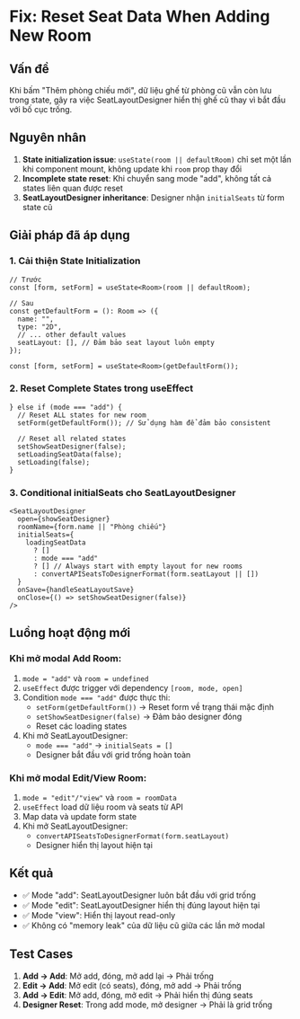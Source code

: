 # Fix: Reset Seat Data When Adding New Room

## Vấn đề
Khi bấm "Thêm phòng chiếu mới", dữ liệu ghế từ phòng cũ vẫn còn lưu trong state, gây ra việc SeatLayoutDesigner hiển thị ghế cũ thay vì bắt đầu với bố cục trống.

## Nguyên nhân
1. **State initialization issue**: `useState(room || defaultRoom)` chỉ set một lần khi component mount, không update khi `room` prop thay đổi
2. **Incomplete state reset**: Khi chuyển sang mode "add", không tất cả states liên quan được reset
3. **SeatLayoutDesigner inheritance**: Designer nhận `initialSeats` từ form state cũ

## Giải pháp đã áp dụng

### 1. Cải thiện State Initialization
```tsx
// Trước
const [form, setForm] = useState<Room>(room || defaultRoom);

// Sau  
const getDefaultForm = (): Room => ({
  name: "",
  type: "2D",
  // ... other default values
  seatLayout: [], // Đảm bảo seat layout luôn empty
});

const [form, setForm] = useState<Room>(getDefaultForm());
```

### 2. Reset Complete States trong useEffect
```tsx
} else if (mode === "add") {
  // Reset ALL states for new room
  setForm(getDefaultForm()); // Sử dụng hàm để đảm bảo consistent
  
  // Reset all related states
  setShowSeatDesigner(false);
  setLoadingSeatData(false);
  setLoading(false);
}
```

### 3. Conditional initialSeats cho SeatLayoutDesigner
```tsx
<SeatLayoutDesigner
  open={showSeatDesigner}
  roomName={form.name || "Phòng chiếu"}
  initialSeats={
    loadingSeatData 
      ? [] 
      : mode === "add" 
      ? [] // Always start with empty layout for new rooms
      : convertAPISeatsToDesignerFormat(form.seatLayout || [])
  }
  onSave={handleSeatLayoutSave}
  onClose={() => setShowSeatDesigner(false)}
/>
```

## Luồng hoạt động mới

### Khi mở modal Add Room:
1. `mode = "add"` và `room = undefined`
2. `useEffect` được trigger với dependency `[room, mode, open]`
3. Condition `mode === "add"` được thực thi:
   - `setForm(getDefaultForm())` → Reset form về trạng thái mặc định
   - `setShowSeatDesigner(false)` → Đảm bảo designer đóng
   - Reset các loading states
4. Khi mở SeatLayoutDesigner:
   - `mode === "add"` → `initialSeats = []`
   - Designer bắt đầu với grid trống hoàn toàn

### Khi mở modal Edit/View Room:
1. `mode = "edit"/"view"` và `room = roomData`
2. `useEffect` load dữ liệu room và seats từ API
3. Map data và update form state
4. Khi mở SeatLayoutDesigner:
   - `convertAPISeatsToDesignerFormat(form.seatLayout)` 
   - Designer hiển thị layout hiện tại

## Kết quả
- ✅ Mode "add": SeatLayoutDesigner luôn bắt đầu với grid trống
- ✅ Mode "edit": SeatLayoutDesigner hiển thị đúng layout hiện tại  
- ✅ Mode "view": Hiển thị layout read-only
- ✅ Không có "memory leak" của dữ liệu cũ giữa các lần mở modal

## Test Cases
1. **Add → Add**: Mở add, đóng, mở add lại → Phải trống
2. **Edit → Add**: Mở edit (có seats), đóng, mở add → Phải trống  
3. **Add → Edit**: Mở add, đóng, mở edit → Phải hiển thị đúng seats
4. **Designer Reset**: Trong add mode, mở designer → Phải là grid trống
